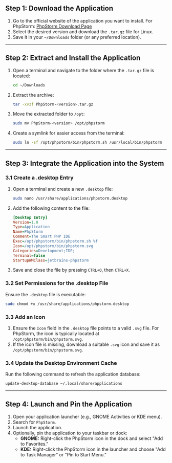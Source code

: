 ## Step 1: Download the Application
1. Go to the official website of the application you want to install. For PhpStorm:
   [PhpStorm Download Page](https://www.jetbrains.com/phpstorm/download/other.html)
2. Select the desired version and download the `.tar.gz` file for Linux.
3. Save it in your `~/Downloads` folder (or any preferred location).

---

## Step 2: Extract and Install the Application
1. Open a terminal and navigate to the folder where the `.tar.gz` file is located:
   ```bash
   cd ~/Downloads
   ```
2. Extract the archive:
   ```bash
   tar -xvzf PhpStorm-<version>.tar.gz
   ```
3. Move the extracted folder to `/opt`:
   ```bash
   sudo mv PhpStorm-<version> /opt/phpstorm
   ```
4. Create a symlink for easier access from the terminal:
   ```bash
   sudo ln -sf /opt/phpstorm/bin/phpstorm.sh /usr/local/bin/phpstorm
   ```

---

## Step 3: Integrate the Application into the System
### 3.1 Create a .desktop Entry
1. Open a terminal and create a new `.desktop` file:
   ```bash
   sudo nano /usr/share/applications/phpstorm.desktop
   ```
2. Add the following content to the file:
   ```ini
   [Desktop Entry]
   Version=1.0
   Type=Application
   Name=PhpStorm
   Comment=The Smart PHP IDE
   Exec=/opt/phpstorm/bin/phpstorm.sh %f
   Icon=/opt/phpstorm/bin/phpstorm.svg
   Categories=Development;IDE;
   Terminal=false
   StartupWMClass=jetbrains-phpstorm
   ```
3. Save and close the file by pressing `CTRL+O`, then `CTRL+X`.

### 3.2 Set Permissions for the .desktop File
Ensure the `.desktop` file is executable:
```bash
sudo chmod +x /usr/share/applications/phpstorm.desktop
```

### 3.3 Add an Icon
1. Ensure the `Icon` field in the `.desktop` file points to a valid `.svg` file. For PhpStorm, the icon is typically located at `/opt/phpstorm/bin/phpstorm.svg`.
2. If the icon file is missing, download a suitable `.svg` icon and save it as `/opt/phpstorm/bin/phpstorm.svg`.

### 3.4 Update the Desktop Environment Cache
Run the following command to refresh the application database:
```bash
update-desktop-database ~/.local/share/applications
```

---

## Step 4: Launch and Pin the Application
1. Open your application launcher (e.g., GNOME Activities or KDE menu).
2. Search for `PhpStorm`.
3. Launch the application.
4. Optionally, pin the application to your taskbar or dock:
   - **GNOME:** Right-click the PhpStorm icon in the dock and select "Add to Favorites."
   - **KDE:** Right-click the PhpStorm icon in the launcher and choose "Add to Task Manager" or "Pin to Start Menu."
